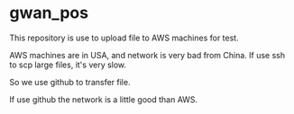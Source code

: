 # gwan_pos

This repository is use to upload file to AWS machines for test.

AWS machines are in USA, and network is very bad from China.
If use ssh to scp large files, it's very slow.

So we use github to transfer file.


If use github the network is a little good than AWS.
